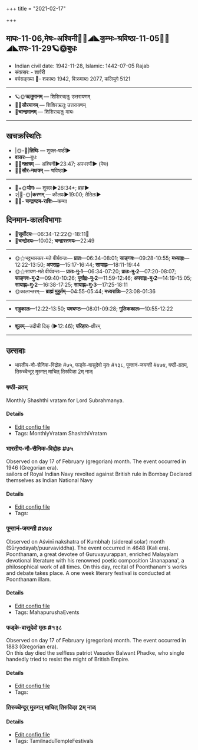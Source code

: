 +++
title = "2021-02-17"

+++
## माघः-11-06,मेषः-अश्विनी🌛🌌◢◣कुम्भः-श्रविष्ठा-11-05🌌🌞◢◣तपः-11-29🪐🌞बुधः
- Indian civil date: 1942-11-28, Islamic: 1442-07-05 Rajab
- संवत्सरः - शार्वरी
- वर्षसङ्ख्या 🌛- शकाब्दः 1942, विक्रमाब्दः 2077, कलियुगे 5121
___________________
- 🪐🌞**ऋतुमानम्** — शिशिरऋतुः उत्तरायणम्
- 🌌🌞**सौरमानम्** — शिशिरऋतुः उत्तरायणम्
- 🌛**चान्द्रमानम्** — शिशिरऋतुः माघः
___________________


## खचक्रस्थितिः
- |🌞-🌛|**तिथिः** — शुक्ल-षष्ठी►  
- **वासरः**—बुधः  
- 🌌🌛**नक्षत्रम्** — अश्विनी►23:47; अपभरणी► (मेषः)  
- 🌌🌞**सौर-नक्षत्रम्** — श्रविष्ठा►  
___________________
- 🌛+🌞**योगः** — शुक्लः►26:34*; ब्रह्म►  
- २|🌛-🌞|**करणम्** — कौलवः►19:00; तैतिलः►  
- 🌌🌛- **चन्द्राष्टम-राशिः**—कन्या  


## दिनमान-कालविभागाः
- 🌅**सूर्योदयः**—06:34-12:22🌞️-18:11🌇  
- 🌛**चन्द्रोदयः**—10:02; **चन्द्रास्तमयः**—22:49  
___________________
- 🌞⚝भट्टभास्कर-मते वीर्यवन्तः— **प्रातः**—06:34-08:01; **साङ्गवः**—09:28-10:55; **मध्याह्नः**—12:22-13:50; **अपराह्णः**—15:17-16:44; **सायाह्नः**—18:11-19:44  
- 🌞⚝सायण-मते वीर्यवन्तः— **प्रातः-मु॰1**—06:34-07:20; **प्रातः-मु॰2**—07:20-08:07; **साङ्गवः-मु॰2**—09:40-10:26; **पूर्वाह्णः-मु॰2**—11:59-12:46; **अपराह्णः-मु॰2**—14:19-15:05; **सायाह्नः-मु॰2**—16:38-17:25; **सायाह्नः-मु॰3**—17:25-18:11  
- 🌞कालान्तरम्— **ब्राह्मं मुहूर्तम्**—04:55-05:44; **मध्यरात्रिः**—23:08-01:36  
___________________
- **राहुकालः**—12:22-13:50; **यमघण्टः**—08:01-09:28; **गुलिककालः**—10:55-12:22  
___________________
- **शूलम्**—उदीची दिक् (►12:46); **परिहारः**–क्षीरम्  
___________________

## उत्सवाः
- भारतीय-नौ-सैनिक-विद्रोहः #७५, फड्के-वासुदेवो मृतः #१३८, पून्तानं-जयन्ती #४७४, षष्ठी-व्रतम्, तिरुच्चॆन्दूर् मुरुगऩ् माचित् तिरुविऴा 2म् नाळ्
### षष्ठी-व्रतम्

Monthly Shashthi vratam for Lord Subrahmanya.

#### Details
- [Edit config file](https://github.com/jyotisham/adyatithi/tree/master/devatA/kaumAra/description_only/SaSThI-vratam.toml)
- Tags: MonthlyVratam ShashthiVratam


### भारतीय-नौ-सैनिक-विद्रोहः #७५

Observed on day 17 of February (gregorian) month. The event occurred in 1946 (Gregorian era).  
sailors of Royal Indian Navy revolted against British rule in Bombay Declared themselves as Indian National Navy

#### Details
- [Edit config file](https://github.com/jyotisham/adyatithi/tree/master/mahApuruSha/xatra-later/gregorian/day/02/17/bhAratIya-nau-sainika-vidrohaH.toml)
- Tags: 


### पून्तानं-जयन्ती #४७४

Observed on Aśvinī nakshatra of Kumbhaḥ (sidereal solar) month (Sūryodayaḥ/puurvaviddha). The event occurred in 4648 (Kali era).  
Poonthanam, a great devotee of Guruvayurappan, enriched Malayalam devotional literature with his renowned poetic composition 'Jnanapana', a philosophical work of all times. On this day, recital of Poonthanam's works and debate takes place. A one week literary festival is conducted at Poonthanam illam.

#### Details
- [Edit config file](https://github.com/jyotisham/adyatithi/tree/master/mahApuruSha/general/sidereal_solar_month/nakshatra/11/01/pUntAnaM~jayantI.toml)
- Tags: MahapurushaEvents


### फड्के-वासुदेवो मृतः #१३८

Observed on day 17 of February (gregorian) month. The event occurred in 1883 (Gregorian era).  
On this day died the selfless patriot Vasudev Balwant Phadke, who single handedly tried to resist the might of British Empire.

#### Details
- [Edit config file](https://github.com/jyotisham/adyatithi/tree/master/mahApuruSha/xatra-later/gregorian/day/02/17/phaDke-vAsudevo_mRtaH.toml)
- Tags: 


### तिरुच्चॆन्दूर् मुरुगऩ् माचित् तिरुविऴा 2म् नाळ्



#### Details
- [Edit config file](https://github.com/jyotisham/adyatithi/tree/master/temples/Tamil/relative_event/tiruccendUr%20mAcit%20tiruvizhA%20nir2aivu/offset__-10/tiruccendUr%20murugan2%20mAcit%20tiruvizhA%20%23%232%23%23m%20nAL.toml)
- Tags: TamilnaduTempleFestivals


